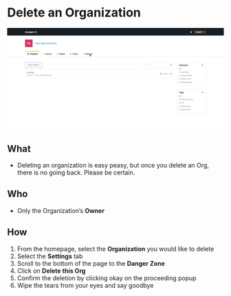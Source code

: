 # Delete an Organization 

![](../../assets/gifs/org-settings.gif)

## What 
* Deleting an organization is easy peasy, but once you delete an Org, there is no going back. Please be certain. 
## Who 
* Only the Organization’s **Owner** 
## How
1. From the homepage, select the **Organization** you would like to delete 
2. Select the **Settings** tab 
3. Scroll to the bottom of the page to the **Danger Zone**
4. Click on **Delete this Org**
5. Confirm the deletion by clicking okay on the proceeding popup 
6. Wipe the tears from your eyes and say goodbye 

